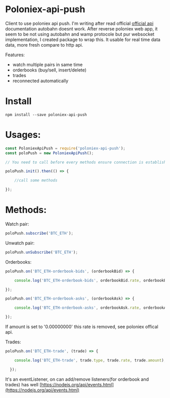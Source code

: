 Poloniex-api-push
=================

Client to use poloniex api push.
I'm writing after read official [official api](https://poloniex.com/support/api/) documentation autobahn doesnt work.
After reverse poloniex web app, it seem to be not using autobahn and wamp protocole but pur websocket implementation, I created package to wrap this.
It usable for real time data data, more fresh compare to http api.


Features:
- watch multiple pairs in same time
- orderbooks (buy/sell, insert/delete)
- trades
- reconnected automatically

# Install

    npm install --save poloniex-api-push

# Usages:

```js
const PoloniexApiPush = require('poloniex-api-push');
const poloPush = new PoloniexApiPush();

// You need to call before every methods ensure connection is establish

poloPush.init().then(() => {

    //call some methods

});
```

# Methods:

Watch pair:
```js
poloPush.subscribe('BTC_ETH');
```

Unwatch pair:
```js
poloPush.unSubscribe('BTC_ETH');
```

Orderbooks:
```js
poloPush.on('BTC_ETH-orderbook-bids', (orderbookBid) => {

    console.log('BTC_ETH-orderbook-bids', orderbookBid.rate, orderbookBid.amount);

});

poloPush.on('BTC_ETH-orderbook-asks', (orderbookAsk) => {

    console.log('BTC_ETH-orderbook-asks', orderbookAsk.rate, orderbookAsk.amount);

});
```

If amount is set to '0.00000000' this rate is removed, see poloniex offical api.

Trades:
```js
poloPush.on('BTC_ETH-trade', (trade) => {

    console.log('BTC_ETH-trade', trade.type, trade.rate, trade.amount);

  });
```

It's an eventListener, on can add/remove listeners(for orderbook and trades) has well [https://nodejs.org/api/events.html](https://nodejs.org/api/events.html)
